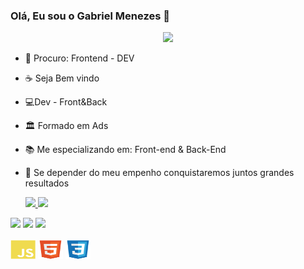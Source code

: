 ### Olá, Eu sou o Gabriel Menezes 💼

 <p align="center">
  <img src="https://github.com/thompsonemerson/thompsonemerson/raw/master/cover-thompson.png" />
</p>


- 🔎 Procuro: Frontend - DEV
- ☕ Seja Bem vindo  
- 💻Dev - Front&Back
- 🏛 Formado em Ads
- 📚  Me especializando em: Front-end & Back-End
- 🎯 Se depender do meu empenho conquistaremos juntos grandes resultados

  
  <div>
  <a href="https://github.com/ogbrmenezes">
  <img height="180em" src="https://github-readme-stats.vercel.app/api?username=ogbrmenezes&show_icons=true&theme=algolia&include_all_commits=true&count_private=true"/>
  <img height="135em" src="https://github-readme-stats.vercel.app/api/top-langs/?username=ogbrmenezes&layout=compact&langs_count=7&theme=algolia"/>
</div>
  
  
<div> 
  <a href="https://instagram.com/ogbrmenezes" target="_blank"><img src="https://img.shields.io/badge/-Instagram-%23E4405F?style=for-the-badge&logo=instagram&logoColor=white" target="_blank"></a>
  <a href = "ogabrieldemenezes@gmail.com"><img src="https://img.shields.io/badge/-Gmail-%23333?style=for-the-badge&logo=gmail&logoColor=white" target="_blank"></a>
  <a href="https://www.linkedin.com/in/ogabrielmenezes-45875016a" target="_blank"><img src="https://img.shields.io/badge/-LinkedIn-%230077B5?style=for-the-badge&logo=linkedin&logoColor=white" target="_blank"></a> 
 
</div>
  
  
  
  <div style="display: inline_block"><br>
  <img align="center" alt="ogbrmenezes" height="30" width="40" src="https://raw.githubusercontent.com/devicons/devicon/master/icons/javascript/javascript-plain.svg">
  <img align="center" alt="ogbrmenezes-HTML" height="30" width="40" src="https://raw.githubusercontent.com/devicons/devicon/master/icons/html5/html5-original.svg">
  <img align="center" alt="ogbrmenezes-CSS" height="30" width="40" src="https://raw.githubusercontent.com/devicons/devicon/master/icons/css3/css3-original.svg">

</div>
 
  



 
  
<!--
**ogbrmenezes/ogbrmenezes** is a ✨ _special_ ✨ repository because its `README.md` (this file) appears on your GitHub profile.

Here are some ideas to get you started:

- 🔎 Procurando Estágio ...
- ☕ Seja Bem vindo  ...
- 💻Programador Jr ...
- 🏛 Analise e Desenvolvimento de Sistema...
- 📚 Estudando: Front-end
- 🎯 Se depender do meu empenho conquisteremos juntos grandes conquistas
-->
